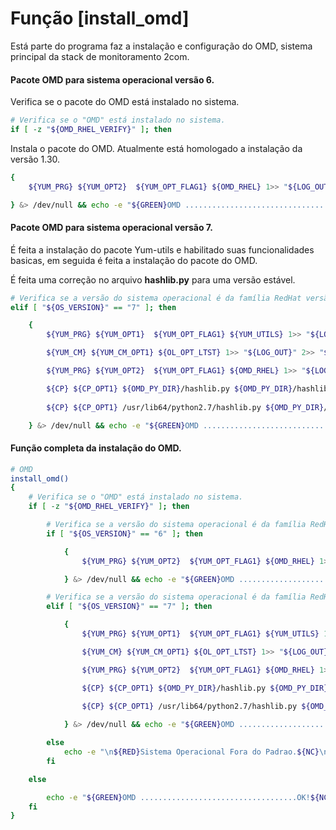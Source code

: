 # Função [install_omd]

Está parte do programa faz a instalação e configuração do OMD, sistema principal da stack
de monitoramento 2com.

#### Pacote OMD para sistema operacional versão 6.

Verifica se o pacote do OMD está instalado no sistema.

```bash
# Verifica se o "OMD" está instalado no sistema.
if [ -z "${OMD_RHEL_VERIFY}" ]; then
```

Instala o pacote do OMD. 
Atualmente está homologado a instalação da versão 1.30.

```bash
{
    ${YUM_PRG} ${YUM_OPT2}  ${YUM_OPT_FLAG1} ${OMD_RHEL} 1>> "${LOG_OUT}" 2>> "${LOG_ERROR}"

} &> /dev/null && echo -e "${GREEN}OMD ...................................OK!${NC}\n"
```

#### Pacote OMD para sistema operacional versão 7.

É feita a instalação do pacote Yum-utils e habilitado suas funcionalidades basicas, em seguida 
é feita a instalação do pacote do OMD.

É feita uma correção no arquivo **hashlib.py** para uma versão estável.

```bash
# Verifica se a versão do sistema operacional é da família RedHat versão 7.
elif [ "${OS_VERSION}" == "7" ]; then

    {
        ${YUM_PRG} ${YUM_OPT1}  ${YUM_OPT_FLAG1} ${YUM_UTILS} 1>> "${LOG_OUT}" 2>> "${LOG_ERROR}"

        ${YUM_CM} ${YUM_CM_OPT1} ${OL_OPT_LTST} 1>> "${LOG_OUT}" 2>> "${LOG_ERROR}"

        ${YUM_PRG} ${YUM_OPT2}  ${YUM_OPT_FLAG1} ${OMD_RHEL} 1>> "${LOG_OUT}" 2>> "${LOG_ERROR}"

        ${CP} ${CP_OPT1} ${OMD_PY_DIR}/hashlib.py ${OMD_PY_DIR}/hashlib.py.old
        
        ${CP} ${CP_OPT1} /usr/lib64/python2.7/hashlib.py ${OMD_PY_DIR}/hashlib.py

    } &> /dev/null && echo -e "${GREEN}OMD ...................................OK!${NC}\n"
```

#### Função completa da instalação do OMD.

```bash
# OMD
install_omd()
{
    # Verifica se o "OMD" está instalado no sistema.
    if [ -z "${OMD_RHEL_VERIFY}" ]; then

        # Verifica se a versão do sistema operacional é da família RedHat versão 6.
        if [ "${OS_VERSION}" == "6" ]; then

            {
                ${YUM_PRG} ${YUM_OPT2}  ${YUM_OPT_FLAG1} ${OMD_RHEL} 1>> "${LOG_OUT}" 2>> "${LOG_ERROR}"

            } &> /dev/null && echo -e "${GREEN}OMD ...................................OK!${NC}\n"

        # Verifica se a versão do sistema operacional é da família RedHat versão 7.
        elif [ "${OS_VERSION}" == "7" ]; then

            {
                ${YUM_PRG} ${YUM_OPT1}  ${YUM_OPT_FLAG1} ${YUM_UTILS} 1>> "${LOG_OUT}" 2>> "${LOG_ERROR}"

                ${YUM_CM} ${YUM_CM_OPT1} ${OL_OPT_LTST} 1>> "${LOG_OUT}" 2>> "${LOG_ERROR}"

                ${YUM_PRG} ${YUM_OPT2}  ${YUM_OPT_FLAG1} ${OMD_RHEL} 1>> "${LOG_OUT}" 2>> "${LOG_ERROR}"

                ${CP} ${CP_OPT1} ${OMD_PY_DIR}/hashlib.py ${OMD_PY_DIR}/hashlib.py.old
                
                ${CP} ${CP_OPT1} /usr/lib64/python2.7/hashlib.py ${OMD_PY_DIR}/hashlib.py

            } &> /dev/null && echo -e "${GREEN}OMD ...................................OK!${NC}\n"

        else
            echo -e "\n${RED}Sistema Operacional Fora do Padrao.${NC}\n"
        fi

    else

        echo -e "${GREEN}OMD ...................................OK!${NC}\n"
    fi
}
```